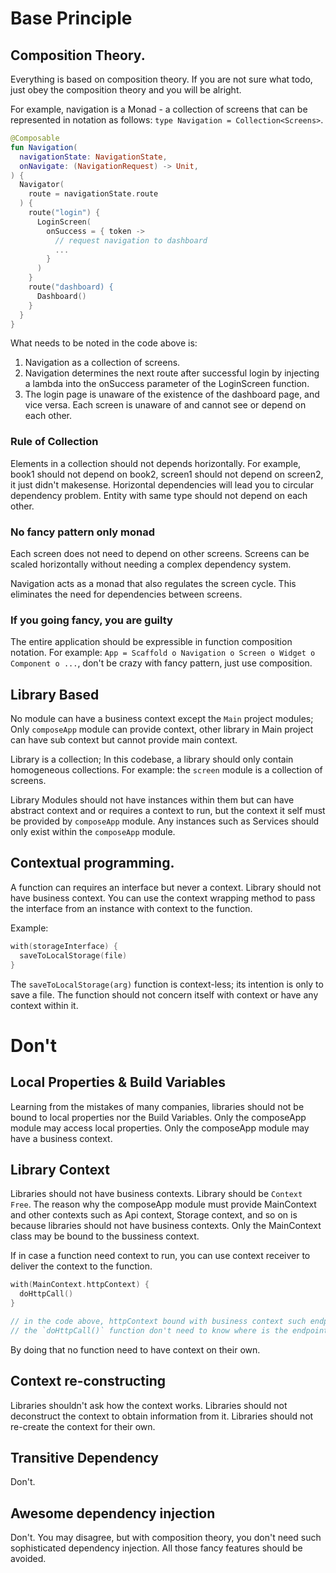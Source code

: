 # Base Principle
## Composition Theory.
Everything is based on composition theory. If you are not sure what todo, just obey the composition theory and  you will be alright.

For example, navigation is a Monad - a collection of screens that can be represented in notation as follows: `type Navigation = Collection<Screens>`.
```kotlin
@Composable
fun Navigation(
  navigationState: NavigationState,
  onNavigate: (NavigationRequest) -> Unit,
) {
  Navigator(
    route = navigationState.route
  ) {
    route("login") {
      LoginScreen(
        onSuccess = { token ->
          // request navigation to dashboard
          ...
        }
      )
    }
    route("dashboard) {
      Dashboard()
    }
  }
}
```
What needs to be noted in the code above is:

1. Navigation as a collection of screens.
2. Navigation determines the next route after successful login by injecting a lambda into the onSuccess parameter of the LoginScreen function.
3. The login page is unaware of the existence of the dashboard page, and vice versa. Each screen is unaware of and cannot see or depend on each other.

### Rule of Collection
Elements in a collection should not depends horizontally. For example, book1 should not depend on book2, screen1 should not depend on screen2, it just didn't makesense.
Horizontal dependencies will lead you to circular dependency problem.
Entity with same type should not depend on each other.

### No fancy pattern only monad
Each screen does not need to depend on other screens. Screens can be scaled horizontally without needing a complex dependency system.

Navigation acts as a monad that also regulates the screen cycle. This eliminates the need for dependencies between screens.

### If you going fancy, you are guilty
The entire application should be expressible in function composition notation.
For example: `App = Scaffold o Navigation o Screen o Widget o Component o ...`, don't be crazy with fancy pattern, just use composition.

## Library Based
No module can have a business context except the `Main` project modules; Only `composeApp` module can provide context, other library in Main project can have sub context but cannot provide main context.

Library is a collection; In this codebase, a library should only contain homogeneous collections.
For example: the `screen` module is a collection of screens.

Library Modules should not have instances within them but can have abstract context and or requires a context to run, but the context it self must be provided by `composeApp` module.
Any instances such as Services should only exist within the `composeApp` module.

## Contextual programming.
A function can requires an interface but never a context. Library should not have business context.
You can use the context wrapping method to pass the interface from an instance with context to the function.

Example:
```kotlin
with(storageInterface) {
  saveToLocalStorage(file)
}
```
The `saveToLocalStorage(arg)` function is context-less; its intention is only to save a file. The function should not concern itself with context or have any context within it.

# Don't
## Local Properties & Build Variables
Learning from the mistakes of many companies, libraries should not be bound to local properties nor the Build Variables.
Only the composeApp module may access local properties.
Only the composeApp module may have a business context.

## Library Context
Libraries should not have business contexts. Library should be `Context Free`.
The reason why the composeApp module must provide MainContext and other contexts such as Api context, Storage context, and so on is because libraries should not have business contexts.
Only the MainContext class may be bound to the bussiness context.

If in case a function need context to run, you can use context receiver to deliver the context to the function.
```kotlin
with(MainContext.httpContext) {
  doHttpCall()
}

// in the code above, httpContext bound with business context such endpoints, interceptors etc.
// the `doHttpCall()` function don't need to know where is the endpoint api.
```

By doing that no function need to have context on their own.

## Context re-constructing
Libraries shouldn't ask how the context works.
Libraries should not deconstruct the context to obtain information from it.
Libraries should not re-create the context for their own.

## Transitive Dependency
Don't.

## Awesome dependency injection
Don't. You may disagree, but with composition theory, you don't need such sophisticated dependency injection. All those fancy features should be avoided.
